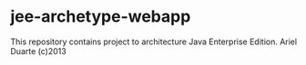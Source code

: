 jee-archetype-webapp
====================

This repository contains project to architecture Java Enterprise Edition. Ariel Duarte (c)2013
